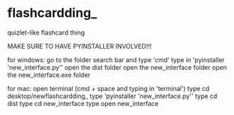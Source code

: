 # flashcardding_
quizlet-like flashcard thing

MAKE SURE TO HAVE PYINSTALLER INVOLVED!!!

for windows:
go to the folder search bar and type 'cmd'
type in 'pyinstaller 'new_interface.py''
open the dist folder
open the new_interface folder
open the new_interface.exe folder

for mac:
open terminal (cmd + space and typing in 'terminal')
type cd desktop/newflashcardding_
type 'pyinstaller 'new_interface.py''
type cd dist
type cd new_interface
type open new_interface